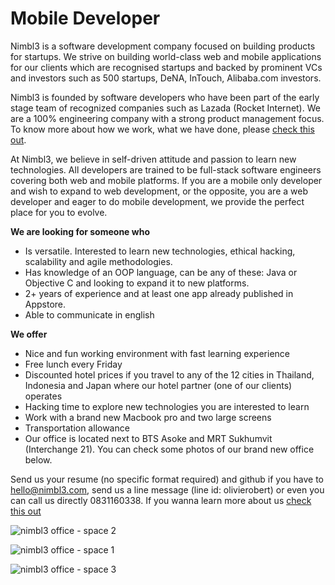 Mobile Developer
================
Nimbl3 is a software development company focused on building products for startups. We strive on building world-class web and mobile applications for our clients which are recognised startups and backed by prominent VCs and investors such as 500 startups, DeNA, InTouch, Alibaba.com investors.

Nimbl3 is founded by software developers who have been part of the early stage team of recognized companies such as Lazada (Rocket Internet). We are a 100% engineering company with a strong product management focus. To know more about how we work, what we have done, please [check this out].

At Nimbl3, we believe in self-driven attitude and passion to learn new technologies. All developers are trained to be full-stack software engineers covering both web and mobile platforms. If you are a mobile only developer and wish to expand to web development, or the opposite, you are a web developer and eager to do mobile development, we provide the perfect place for you to evolve.

**We are looking for someone who**
- Is versatile. Interested to learn new technologies, ethical hacking, scalability and agile methodologies.
- Has knowledge of an OOP language, can be any of these: Java or Objective C and looking to expand it to new platforms.
- 2+ years of experience and at least one app already published in Appstore.
- Able to communicate in english

**We offer**
- Nice and fun working environment with fast learning experience
- Free lunch every Friday
- Discounted hotel prices if you travel to any of the 12 cities in Thailand, Indonesia and Japan where our hotel partner (one of our clients) operates
- Hacking time to explore new technologies you are interested to learn
- Work with a brand new Macbook pro and two large screens
- Transportation allowance
- Our office is located next to BTS Asoke and MRT Sukhumvit (Interchange 21). You can check some photos of our brand new office below.

Send us your resume (no specific format required) and github if you have to [hello@nimbl3.com], send us a line message (line id: olivierobert) or even you can call us directly 0831160338. If you wanna learn more about us [check this out]

![nimbl3 office - space 2](https://s3-ap-southeast-1.amazonaws.com/nimbl3-web-resources/images/office/photo-02.jpg)

![nimbl3 office - space 1](https://s3-ap-southeast-1.amazonaws.com/nimbl3-web-resources/images/office/photo-01.jpg)

![nimbl3 office - space 3](https://s3-ap-southeast-1.amazonaws.com/nimbl3-web-resources/images/office/photo-03.jpg)

[hello@nimbl3.com]:mailto:hello@nimbl3.com
[check this out]:https://github.com/nimbl3/our-team



